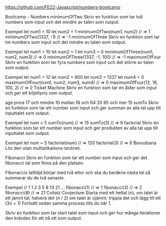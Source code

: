 https://github.com/FE22-Javascript/numbers-bootcamp


Bootcamp - Numbers
minimumOfTwo
Skriv en funktion som tar två numbers som input och det mindre av talen som output.

Exempel
let num1 = 10
let num2 = 1
minimumOfTwo(num1, num2) // => 1
minimumOfTwo(1337, -1) // => -1
minimumOfThree
Skriv en funktion som tar tre numbers som input och det mindre av talen som output.

Exempel
let num1 = 10
let num2 = 1
let num3 = 0
minimumOfThree(num1, num2, num3) // => 0
minimumOfThree(1337, -1, 100) // => -1
maximumOfFour
Skriv en funktion som tar fyra numbers som input och det större av talen som output.

Exempel
let num1 = 12
let num2 = 900
let num3 = 1337
let num4 = 0
maximumOfFour(num1, num2, num3, num4) // => 0
maximumOfFour(12, 16, 100, 2) // => 2
Ticket Machine
Skriv en funktion som tar en ålder som input och ger ett biljettpris som output.

age	price
17 och mindre	10
mellan 18 och 64	20
65 och mer	15
sumTo
Skriv en funktion som tar ett number som input och ger summan av alla tal upp till inputtalet som output.

Exempel
let num = 5
sumTo(num) // => 15
sumTo(3) // => 6
factorial
Skriv en funktion som tar ett number som input och ger produkten av alla tal upp till inputtalet som output.

Exempel
let num = 5
factorial(num) // => 120
factorial(3) // => 6
Bonusbana
Lös den utan multiplikations-tecknet.

Fibonacci
Skriv en funktion som tar ett number som input och ger det fibonacci tal som finns på den platsen.

Fibonaccis talföljd börjar med två ettor och ska du beräkna nästa tal så summerar du de två senaste.

Exempel
// 1 1 2 3 5 8 13 21 ...
fibonacci(1) // => 1
fibonacci(3) // => 2
fibonacci(8) // => 21
Collatz Conjecture
Starta med ett heltal (n), om talet är ett jämnt tal; halvera det (n / 2) om talet är ojämnt; trippla det och lägg till ett (3n + 1) Fortsätt sedan samma process tills du når 1.

Skriv en funktion som tar start talet som input och ger hur många iterationer den krävdes för att nå ett som output.
